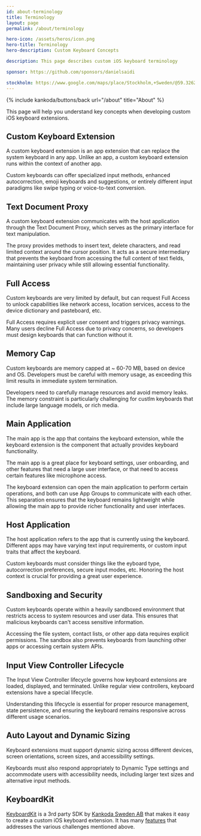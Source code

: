 ```yaml
---
id: about-terminology
title: Terminology
layout: page
permalink: /about/terminology

hero-icon: /assets/heros/icon.png
hero-title: Terminology
hero-description: Custom Keyboard Concepts

description: This page describes custom iOS keyboard terminology

sponsor: https://github.com/sponsors/danielsaidi

stockholm: https://www.google.com/maps/place/Stockholm,+Sweden/@59.3262131,17.8172499,11z/data=!3m1!4b1!4m6!3m5!1s0x465f763119640bcb:0xa80d27d3679d7766!8m2!3d59.3293235!4d18.0685808!16zL20vMDZteHM
---
```


<p>{% include kankoda/buttons/back url="/about" title="About" %}</p>


This page will help you understand key concepts when developing custom iOS keyboard extensions.

## Custom Keyboard Extension

A custom keyboard extension is an app extension that can replace the system keyboard in any app. Unlike an app, a custom keyboard extension runs within the context of another app.

Custom keyboards can offer specialized input methods, enhanced autocorrection, emoji keyboards and suggestions, or entirely different input paradigms like swipe typing or voice-to-text conversion.

## Text Document Proxy

A custom keyboard extension communicates with the host application through the Text Document Proxy, which serves as the primary interface for text manipulation. 

The proxy provides methods to insert text, delete characters, and read limited context around the cursor position. It acts as a secure intermediary that prevents the keyboard from accessing the full content of text fields, maintaining user privacy while still allowing essential functionality.

## Full Access

Custom keyboards are very limited by default, but can request Full Access to unlock capabilities like network access, location services, access to the device dictionary and pasteboard, etc.

Full Access requires explicit user consent and triggers privacy warnings. Many users decline Full Access due to privacy concerns, so developers must design keyboards that can function without it.

## Memory Cap

Custom keyboards are memory capped at ~ 60-70 MB, based on device and OS. Developers must be careful with memory usage, as exceeding this limit results in immediate system termination. 

Developers need to carefully manage resources and avoid memory leaks. The memory constraint is particularly challenging for custlm keyboards that include large language models, or rich media.

## Main Application

The main app is the app that contains the keyboard extension, while the keyboard extension is the component that actually provides keyboard functionality.

The main app is a great place for keyboard settings, user onboarding, and other features that need a large user interface, or that need to access certain features like microphone access.

The keyboard extension can open the main application to perform certain operations, and both can use App Groups to communicate with each other. This separation ensures that the keyboard remains lightweight while allowing the main app to provide richer functionality and user interfaces.

## Host Application

The host application refers to the app that is currently using the keyboard. Different apps may have varying text input requirements, or custom input traits that affect the keyboard. 

Custom keyboards must consider things like the eyboard type, autocorrection preferences, secure input modes, etc. Honoring the host context is crucial for providing a great user experience.

## Sandboxing and Security

Custom keyboards operate within a heavily sandboxed environment that restricts access to system resources and user data. This ensures that malicious keyboards can't access sensitive information. 

Accessing the file system, contact lists, or other app data requires explicit permissions. The sandbox also prevents keyboards from launching other apps or accessing certain system APIs.

## Input View Controller Lifecycle

The Input View Controller lifecycle governs how keyboard extensions are loaded, displayed, and terminated. Unlike regular view controllers, keyboard extensions have a special lifecycle.

Understanding this lifecycle is essential for proper resource management, state persistence, and ensuring the keyboard remains responsive across different usage scenarios.

## Auto Layout and Dynamic Sizing

Keyboard extensions must support dynamic sizing across different devices, screen orientations, screen sizes, and accessibility settings. 

Keyboards must also respond appropriately to Dynamic Type settings and accommodate users with accessibility needs, including larger text sizes and alternative input methods.

## KeyboardKit

[KeyboardKit](/) is a 3rd party SDK by [Kankoda Sweden AB](https://kankoda.com) that makes it easy to create a custom iOS keyboard extension. It has many [features](/features) that addresses the various challenges mentioned above.